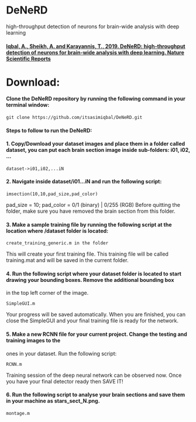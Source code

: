 # DeNeRD
high-throughput detection of neurons for brain-wide analysis with deep learning

#### [Iqbal, A., Sheikh, A. and Karayannis, T., 2019. DeNeRD: high-throughput detection of neurons for brain-wide analysis with deep learning. Nature Scientific Reports](http://www.nature.com/articles/s41598-019-50137-9)

# Download:
#### Clone the DeNeRD repository by running the following command in your terminal window:
```
git clone https://github.com/itsasimiqbal/DeNeRD.git
```

#### Steps to follow to run the DeNeRD:

#### 1. Copy/Download your dataset images and place them in a folder called dataset, you can put each brain section image inside sub-folders: i01, i02, ...
```
dataset->i01,i02,...iN
```

#### 2. Navigate inside dataset/i01...iN and run the following script:
```
imsection(10,10,pad_size,pad_color)
```
pad_size = 10;
pad_color = 0/1 (binary) | 0/255 (RGB)
Before quitting the folder, make sure you have removed the brain section from this folder.

#### 3. Make a sample training file by running the following script at the location where /dataset folder is located:
```
create_training_generic.m in the folder 
```
This will create your first training file. This training file will be called training.mat and will be saved in the current folder.


#### 4. Run the following script where your dataset folder is located to start drawing your bounding boxes. Remove the additional bounding box 
in the top left corner of the image.
```
SimpleGUI.m
```
Your progress will be saved automatically. When you are finished, you can close the SimpleGUI and your final training file is ready for the network.

#### 5. Make a new RCNN file for your current project. Change the testing and training images to the
ones in your dataset. Run the following script:
```
RCNN.m
```
Training session of the deep neural network can be observed now. Once you have your final detector ready then SAVE IT!

#### 6. Run the following script to analyse your brain sections and save them in your machine as stars_sect_N.png.
```
montage.m 
```

